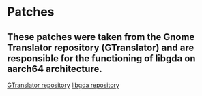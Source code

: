 # Patches
## These patches were taken from the Gnome Translator repository (GTranslator) and are responsible for the functioning of libgda on aarch64 architecture.

[GTranslator repository](https://gitlab.gnome.org/GNOME/gtranslator)
[libgda repository](https://gitlab.gnome.org/GNOME/libgda)
